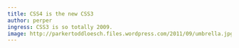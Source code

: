```yaml
---
title: CSS4 is the new CSS3
author: perper
ingress: CSS3 is so totally 2009.
image: http://parkertoddloesch.files.wordpress.com/2011/09/umbrella.jpg
---
```



